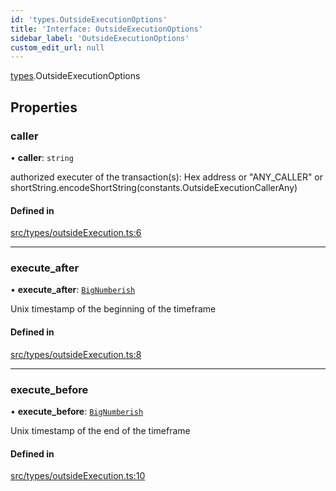 ```yaml
---
id: 'types.OutsideExecutionOptions'
title: 'Interface: OutsideExecutionOptions'
sidebar_label: 'OutsideExecutionOptions'
custom_edit_url: null
---
```


[types](../namespaces/types.md).OutsideExecutionOptions

## Properties

### caller

• **caller**: `string`

authorized executer of the transaction(s): Hex address or "ANY_CALLER" or shortString.encodeShortString(constants.OutsideExecutionCallerAny)

#### Defined in

[src/types/outsideExecution.ts:6](https://github.com/starknet-io/starknet.js/blob/v7.6.2/src/types/outsideExecution.ts#L6)

---

### execute_after

• **execute_after**: [`BigNumberish`](../namespaces/types.md#bignumberish)

Unix timestamp of the beginning of the timeframe

#### Defined in

[src/types/outsideExecution.ts:8](https://github.com/starknet-io/starknet.js/blob/v7.6.2/src/types/outsideExecution.ts#L8)

---

### execute_before

• **execute_before**: [`BigNumberish`](../namespaces/types.md#bignumberish)

Unix timestamp of the end of the timeframe

#### Defined in

[src/types/outsideExecution.ts:10](https://github.com/starknet-io/starknet.js/blob/v7.6.2/src/types/outsideExecution.ts#L10)
